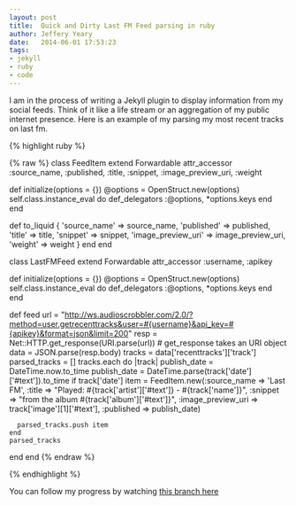 ```yaml
---
layout: post
title:  Quick and Dirty Last FM Feed parsing in ruby
author: Jeffery Yeary
date:   2014-06-01 17:53:23
tags:
- jekyll
- ruby
- code
---
```

I am in the process of writing a Jekyll plugin to display information from my social feeds.
Think of it like a life stream or an aggregation of my public internet presence.
Here is an example of my parsing my most recent tracks on last fm.

{% highlight ruby %}

{% raw %}
class FeedItem
  extend Forwardable
  attr_accessor :source_name, :published, :title, :snippet, :image_preview_uri, :weight

  def initialize(options = {})
    @options = OpenStruct.new(options)
    self.class.instance_eval do
      def_delegators :@options, *options.keys
    end
  end

  def to_liquid
    {
      'source_name'    =>    source_name,
      'published' =>          published,
      'title'       =>     title,
      'snippet'     =>       snippet,
      'image_preview_uri' => image_preview_uri,
      'weight'       =>     weight
    }
  end
end

class LastFMFeed
  extend Forwardable
  attr_accessor :username, :apikey

  def initialize(options = {})
    @options = OpenStruct.new(options)
    self.class.instance_eval do
      def_delegators :@options, *options.keys
    end
  end

  def feed
    url = "http://ws.audioscrobbler.com/2.0/?method=user.getrecenttracks&user=#{username}&api_key=#{apikey}&format=json&limit=200"
    resp = Net::HTTP.get_response(URI.parse(url)) # get_response takes an URI object
    data = JSON.parse(resp.body)
    tracks = data['recenttracks']['track']
    parsed_tracks = []
    tracks.each do |track|
      publish_date = DateTime.now.to_time
      publish_date = DateTime.parse(track['date']['#text']).to_time if track['date']
      item = FeedItem.new(:source_name        => 'Last FM',
                          :title              => "Played: #{track['artist']['#text']} - #{track['name']}",
                          :snippet            =>  "from the album #{track['album']['#text']}",
                          :image_preview_uri  => track['image'][1]['#text'],
                          :published          => publish_date)

      parsed_tracks.push item
    end
    parsed_tracks
  end
end
{% endraw %}

{% endhighlight %}

You can follow my progress by watching [this branch here](https://github.com/usbsnowcrash/usbsnowcrash.github.io/tree/superfeed_plugin)
